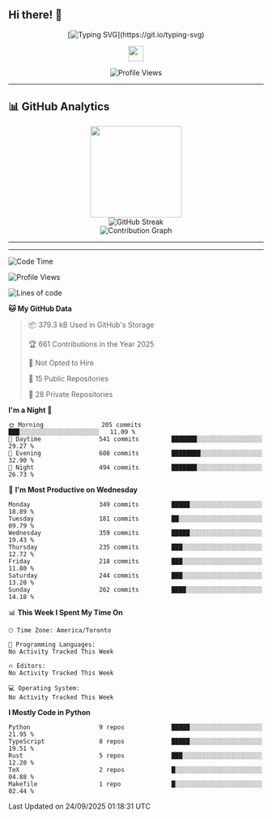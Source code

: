 ## Hi there! 👋

<div align="center">

<!-- Dynamic Typing Animation -->
[![Typing SVG](https://readme-typing-svg.herokuapp.com?font=Fira+Code&size=30&duration=3000&pause=1000&color=6366F1&center=true&vCenter=true&multiline=true&width=600&height=100&lines=Hello+%2C+I'm+Xindan+Zhang+%F0%9F%91%8B;)](https://git.io/typing-svg)

<!-- Animated Wave -->
<img src="https://raw.githubusercontent.com/MartinHeinz/MartinHeinz/master/wave.gif" width="30px" height="30px">

<!-- Profile Views Counter -->
![Profile Views](https://komarev.com/ghpvc/?username=XindanZhang&label=Profile%20views&color=6366f1&style=flat)

</div>

---


## 📊 GitHub Analytics

<div align="center">
  <img height="180em" src="https://github-readme-stats.vercel.app/api/top-langs/?username=XindanZhang&layout=compact&langs_count=8&theme=tokyonight&include_all_commits=true&count_private=true"/>
</div>

<div align="center">
  <img src="https://github-readme-streak-stats.herokuapp.com/?user=XindanZhang&theme=tokyonight" alt="GitHub Streak" />
</div>

<div align="center">
  <img src="https://github-readme-activity-graph.vercel.app/graph?username=XindanZhang&theme=tokyo-night&bg_color=1a1b27&color=70a5fd&line=70a5fd&point=c3e88d&area=true&hide_border=true" alt="Contribution Graph" />
</div>

---

---
<!--START_SECTION:waka-->
![Code Time](http://img.shields.io/badge/Code%20Time-27%20mins-blue)

![Profile Views](http://img.shields.io/badge/Profile%20Views-0-blue)

![Lines of code](https://img.shields.io/badge/From%20Hello%20World%20I%27ve%20Written-2.7%20million%20lines%20of%20code-blue)

**🐱 My GitHub Data** 

> 📦 379.3 kB Used in GitHub's Storage 
 > 
> 🏆 661 Contributions in the Year 2025
 > 
> 🚫 Not Opted to Hire
 > 
> 📜 15 Public Repositories 
 > 
> 🔑 28 Private Repositories 
 > 
**I'm a Night 🦉** 

```text
🌞 Morning                205 commits         ███░░░░░░░░░░░░░░░░░░░░░░   11.09 % 
🌆 Daytime                541 commits         ███████░░░░░░░░░░░░░░░░░░   29.27 % 
🌃 Evening                608 commits         ████████░░░░░░░░░░░░░░░░░   32.90 % 
🌙 Night                  494 commits         ███████░░░░░░░░░░░░░░░░░░   26.73 % 
```
📅 **I'm Most Productive on Wednesday** 

```text
Monday                   349 commits         █████░░░░░░░░░░░░░░░░░░░░   18.89 % 
Tuesday                  181 commits         ██░░░░░░░░░░░░░░░░░░░░░░░   09.79 % 
Wednesday                359 commits         █████░░░░░░░░░░░░░░░░░░░░   19.43 % 
Thursday                 235 commits         ███░░░░░░░░░░░░░░░░░░░░░░   12.72 % 
Friday                   218 commits         ███░░░░░░░░░░░░░░░░░░░░░░   11.80 % 
Saturday                 244 commits         ███░░░░░░░░░░░░░░░░░░░░░░   13.20 % 
Sunday                   262 commits         ████░░░░░░░░░░░░░░░░░░░░░   14.18 % 
```


📊 **This Week I Spent My Time On** 

```text
🕑︎ Time Zone: America/Toronto

💬 Programming Languages: 
No Activity Tracked This Week

🔥 Editors: 
No Activity Tracked This Week

💻 Operating System: 
No Activity Tracked This Week
```

**I Mostly Code in Python** 

```text
Python                   9 repos             █████░░░░░░░░░░░░░░░░░░░░   21.95 % 
TypeScript               8 repos             █████░░░░░░░░░░░░░░░░░░░░   19.51 % 
Rust                     5 repos             ███░░░░░░░░░░░░░░░░░░░░░░   12.20 % 
TeX                      2 repos             █░░░░░░░░░░░░░░░░░░░░░░░░   04.88 % 
Makefile                 1 repo              █░░░░░░░░░░░░░░░░░░░░░░░░   02.44 % 
```




 Last Updated on 24/09/2025 01:18:31 UTC
<!--END_SECTION:waka-->
